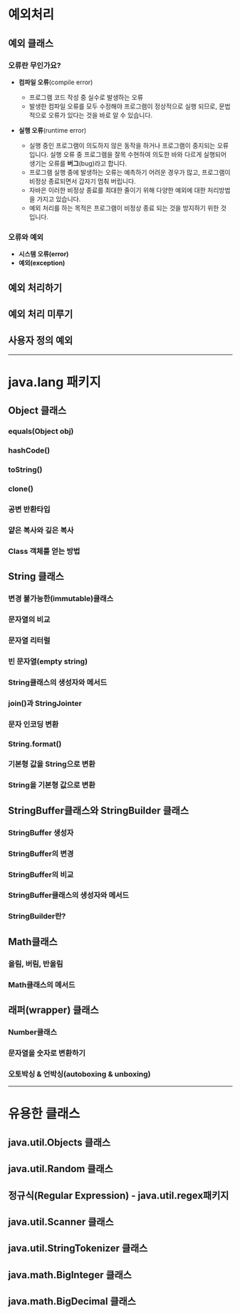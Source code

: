 # 예외처리

## 예외 클래스
### 오류란 무인가요?
- **컴파일 오류**(compile error) 
	- 프로그램 코드 작성 중 실수로 발생하는 오류
	- 발생한 컴파일 오류를 모두 수정해야 프로그램이 정상적으로 실행 되므로, 문법적으로 오류가 있다는 것을 바로 알 수 있습니다.
	
- **실행 오류**(runtime error)
	- 실행 중인 프로그램이 의도하지 않은 동작을 하거나 프로그램이 중지되는 오류 입니다. 실행 오류 중 프로그램을 잘목 수현하여 의도한 바와 다르게 실행되어 생기는 오류를 **버그**(bug)라고 합니다.
	- 프로그램 실행 중에 발생하는 오류는 예측하기 어려운 경우가 많고, 프로그램이 비정상 종료되면서 갑자기 멈춰 버립니다.
	- 자바은 이러한 비정상 종료를 최대한 줄이기 위해 다양한 예외에 대한 처리방법을 가지고 있습니다.
	- 예외 처리를 하는 목적은 프로그램이 비정상 종료 되는 것을 방지하기 위한 것 입니다.

### 오류와 예외
- <b>시스템 오류(error)</b>
- <b>예외(exception)</b>
	
## 예외 처리하기


##  예외 처리 미루기

## 사용자 정의 예외


* * * 
# java.lang 패키지

## Object 클래스

### equals(Object obj)

### hashCode()

### toString()

### clone()

### 공변 반환타입

### 얕은 복사와 깊은 복사


### Class 객체를 얻는 방법

## String 클래스

### 변경 불가능한(immutable)클래스

### 문자열의 비교

### 문자열 리터럴

### 빈 문자열(empty string)

### String클래스의 생성자와 메서드

### join()과 StringJointer

### 문자 인코딩 변환

### String.format()

### 기본형 값을 String으로 변환

### String을 기본형 값으로 변환

## StringBuffer클래스와 StringBuilder 클래스

### StringBuffer 생성자

### StringBuffer의 변경

### StringBuffer의 비교

### StringBuffer클래스의 생성자와 메서드

### StringBuilder란? 


## Math클래스

### 올림, 버림, 반올림

### Math클래스의 메서드

## 래퍼(wrapper) 클래스

### Number클래스

### 문자열을 숫자로 변환하기

### 오토박싱 & 언박싱(autoboxing & unboxing)


* * * 
# 유용한 클래스

## java.util.Objects 클래스

## java.util.Random 클래스

## 정규식(Regular Expression) - java.util.regex패키지

## java.util.Scanner 클래스

## java.util.StringTokenizer 클래스

## java.math.BigInteger 클래스

## java.math.BigDecimal 클래스